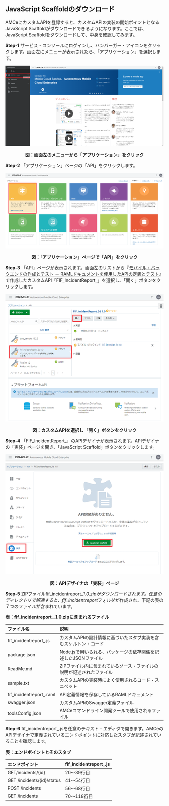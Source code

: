 ## JavaScript Scaffoldのダウンロード

AMCeにカスタムAPIを登録すると、カスタムAPIの実装の開始ポイントとなるJavaScript Scaffoldがダウンロードできるようになります。ここでは、JavaScript Scaffoldをダウンロードして、中身を確認してみます。

**Step-1** サービス・コンソールにログインし、ハンバーガー・アイコンをクリックします。画面左にメニューが表示されたら、「アプリケーション」を選択します。

![画面左のメニューから「アプリケーション」をクリック](images/5.1.png)

<div style="text-align: center;">
<strong>図：画面左のメニューから「アプリケーション」をクリック</strong>
</div>

**Step-2** 「アプリケーション」ページの「API」をクリックします。

![「アプリケーション」ページで「API」をクリック](images/5.2.png)

<div style="text-align: center;">
<strong>図：「アプリケーション」ページで「API」をクリック</strong>
</div>

**Step-3** 「API」ページが表示されます。画面左のリストから『[モバイル・バックエンドの作成とテスト － RAMLドキュメントを使用したAPIの定義とテスト](2.backend-2.md)』で作成したカスタムAPI「FIF_IncidentReport_<xx>」を選択し、「開く」ボタンをクリックします。

![カスタムAPIを選択し「開く」ボタンをクリック](images/5.3.png)

<div style="text-align: center;">
<strong>図：カスタムAPIを選択し「開く」ボタンをクリック</strong>
</div>

**Step-4** 「FIF_IncidentReport_<xx>」のAPIデザイナが表示されます。APIデザイナの「実装」ページを開き、「JavaScript Scaffold」ボタンをクリックします。

![APIデザイナの「実装」ページ](images/5.4.png)

<div style="text-align: center;">
<strong>図：APIデザイナの「実装」ページ</strong>
</div>

**Step-5** ZIPファイルfif_incidentreport_<xx>_1.0.zipがダウンロードされます。任意のディレクトリで解凍すると、fif_incidentreport_<xx>フォルダが作成され、下記の表の７つのファイルが含まれています。

**表：fif_incidentreport_<xx>_1.0.zipに含まれるファイル**

| ファイル名 | 説明                                                         |
| :------- | :----------------------------------------------------------- |
| fif_incidentreport_<xx>.js     | カスタムAPIの設計情報に基づいたスタブ実装を含むスケルトン・コード |
| package.json     | Node.jsで用いられる、パッケージの依存関係を記述したJSONファイル             |
| ReadMe.md     | ZIPファイル内に含まれているソース・ファイルの説明が記述されたファイル             |
| sample.txt     | カスタムAPIの実装時によく使用されるコード・スニペット             |
| fif_incidentreport_<xx>.raml     | API定義情報を保存しているRAMLドキュメント             |
| swagger.json     | カスタムAPIのSwagger定義ファイル             |
| toolsConfig.json     | AMCeコマンドライン開発ツールで使用されるファイル             |

**Step-6** fif_incidentreport_<xx>.jsを任意のテキスト・エディタで開きます。AMCeのAPIデザイナで定義されているエンドポイントに対応したスタブが記述されていることを確認します。

**表：エンドポイントとそのスタブ**

| エンドポイント | fif_incidentreport_<xx>.js                                                         |
| :------- | :----------------------------------------------------------- |
| GET/incidents/{id}     | 20～39行目            |
| GET /incidents/{id}/status     | 41～54行目           |
| POST /incidents     | 56～68行目 |
| GET /incidents     | 70～118行目          |